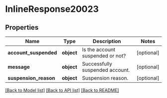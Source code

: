# InlineResponse20023

## Properties
Name | Type | Description | Notes
------------ | ------------- | ------------- | -------------
**account_suspended** | **object** | Is the account suspended or not? | [optional] 
**message** | **object** | Successfully suspended account. | [optional] 
**suspension_reason** | **object** | Suspension reason. | [optional] 

[[Back to Model list]](../README.md#documentation-for-models) [[Back to API list]](../README.md#documentation-for-api-endpoints) [[Back to README]](../README.md)


